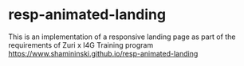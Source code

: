 # resp-animated-landing
This is an implementation of a responsive landing page as part of the requirements of Zuri x I4G Training program
https://www.shamininski.github.io/resp-animated-landing
